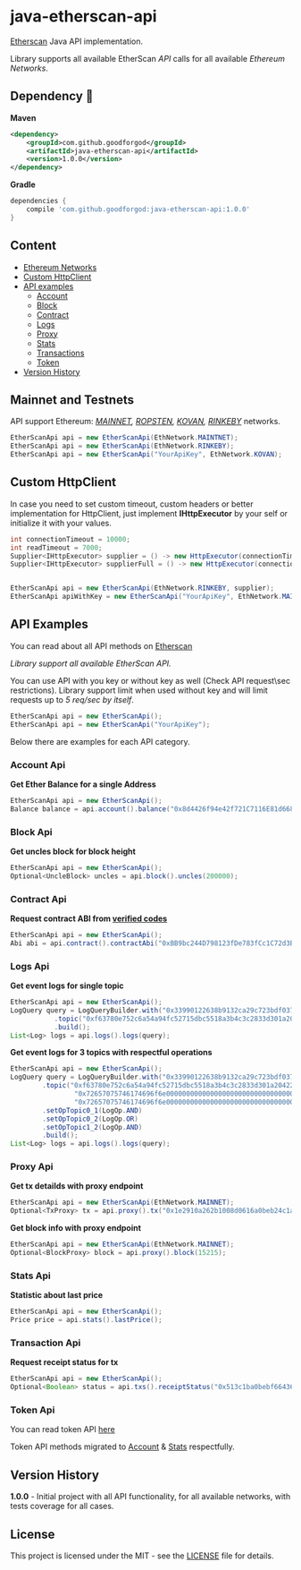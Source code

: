 # java-etherscan-api

[Etherscan](https://etherscan.io/apis) Java API implementation.

Library supports all available EtherScan *API* calls for all available *Ethereum Networks*.

## Dependency :rocket:
**Maven**
```xml
<dependency>
    <groupId>com.github.goodforgod</groupId>
    <artifactId>java-etherscan-api</artifactId>
    <version>1.0.0</version>
</dependency>
```

**Gradle**
```groovy
dependencies {
    compile 'com.github.goodforgod:java-etherscan-api:1.0.0'
}
```

## Content
- [Ethereum Networks](#mainnet-and-testnets)
- [Custom HttpClient](#custom-httpclient)
- [API examples](#api-examples)
    - [Account](#account-api)
    - [Block](#block-api)
    - [Contract](#contract-api)
    - [Logs](#logs-api)
    - [Proxy](#proxy-api)
    - [Stats](#stats-api)
    - [Transactions](#transaction-api)
    - [Token](#token-api)
- [Version History](#version-history)

## Mainnet and Testnets
API support Ethereum: *[MAINNET](https://etherscan.io), [ROPSTEN](https://ropsten.etherscan.io), 
[KOVAN](https://kovan.etherscan.io), [RINKEBY](https://rinkeby.etherscan.io)* networks.
```java
EtherScanApi api = new EtherScanApi(EthNetwork.MAINTNET);
EtherScanApi api = new EtherScanApi(EthNetwork.RINKEBY);
EtherScanApi api = new EtherScanApi("YourApiKey", EthNetwork.KOVAN);
```

## Custom HttpClient

In case you need to set custom timeout, custom headers or better implementation for HttpClient, 
just implement **IHttpExecutor** by your self or initialize it with your values.

```java
int connectionTimeout = 10000;
int readTimeout = 7000;
Supplier<IHttpExecutor> supplier = () -> new HttpExecutor(connectionTimeout);
Supplier<IHttpExecutor> supplierFull = () -> new HttpExecutor(connectionTimeout, readTimeout);


EtherScanApi api = new EtherScanApi(EthNetwork.RINKEBY, supplier);
EtherScanApi apiWithKey = new EtherScanApi("YourApiKey", EthNetwork.MAINNET, supplierFull);
```

## API Examples

You can read about all API methods on [Etherscan](https://etherscan.io/apis)

*Library support all available EtherScan API.*

You can use API with you key or without key as well (Check API request\sec restrictions).
Library support limit when used without key and will limit requests up to *5 req/sec by itself*.
```java
EtherScanApi api = new EtherScanApi();
EtherScanApi api = new EtherScanApi("YourApiKey");
```

Below there are examples for each API category.

### Account Api
**Get Ether Balance for a single Address**
```java
EtherScanApi api = new EtherScanApi();
Balance balance = api.account().balance("0x8d4426f94e42f721C7116E81d6688cd935cB3b4F");
```

### Block Api
**Get uncles block for block height**
```java
EtherScanApi api = new EtherScanApi();
Optional<UncleBlock> uncles = api.block().uncles(200000);
```

### Contract Api
**Request contract ABI from [verified codes](https://etherscan.io/contractsVerified)**
```java
EtherScanApi api = new EtherScanApi();
Abi abi = api.contract().contractAbi("0xBB9bc244D798123fDe783fCc1C72d3Bb8C189413");
```

### Logs Api
**Get event logs for single topic**
```java
EtherScanApi api = new EtherScanApi();
LogQuery query = LogQueryBuilder.with("0x33990122638b9132ca29c723bdf037f1a891a70c")
           .topic("0xf63780e752c6a54a94fc52715dbc5518a3b4c3c2833d301a204226548a2a8545")
           .build();
List<Log> logs = api.logs().logs(query);
```

**Get event logs for 3 topics with respectful operations**
```java
EtherScanApi api = new EtherScanApi();
LogQuery query = LogQueryBuilder.with("0x33990122638b9132ca29c723bdf037f1a891a70c", 379224, 400000)
        .topic("0xf63780e752c6a54a94fc52715dbc5518a3b4c3c2833d301a204226548a2a8545",
                "0x72657075746174696f6e00000000000000000000000000000000000000000000",
                "0x72657075746174696f6e00000000000000000000000000000000000000000000")
        .setOpTopic0_1(LogOp.AND)
        .setOpTopic0_2(LogOp.OR)
        .setOpTopic1_2(LogOp.AND)
        .build();
List<Log> logs = api.logs().logs(query);
```

### Proxy Api
**Get tx detailds with proxy endpoint**
```java
EtherScanApi api = new EtherScanApi(EthNetwork.MAINNET);
Optional<TxProxy> tx = api.proxy().tx("0x1e2910a262b1008d0616a0beb24c1a491d78771baa54a33e66065e03b1f46bc1");
```

**Get block info with proxy endpoint**
```java
EtherScanApi api = new EtherScanApi(EthNetwork.MAINNET);
Optional<BlockProxy> block = api.proxy().block(15215);
```

### Stats Api
**Statistic about last price**
```java
EtherScanApi api = new EtherScanApi();
Price price = api.stats().lastPrice();
```

### Transaction Api
**Request receipt status for tx**
```java
EtherScanApi api = new EtherScanApi();
Optional<Boolean> status = api.txs().receiptStatus("0x513c1ba0bebf66436b5fed86ab668452b7805593c05073eb2d51d3a52f480a76");
```

### Token Api
You can read token API [here](https://etherscan.io/apis#tokens)

Token API methods migrated to [Account](#account-api) & [Stats](#stats-api) respectfully.

## Version History

**1.0.0** - Initial project with all API functionality, for all available networks, with tests coverage for all cases.

## License

This project is licensed under the MIT - see the [LICENSE](LICENSE) file for details.
